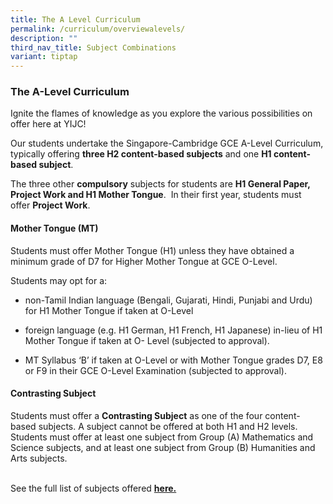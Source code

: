 ```yaml
---
title: The A Level Curriculum
permalink: /curriculum/overviewalevels/
description: ""
third_nav_title: Subject Combinations
variant: tiptap
---
```

<h3><strong>The A-Level Curriculum</strong></h3>
<p>Ignite the flames of knowledge as you explore the various possibilities
on offer here at YIJC!</p>
<p>Our students undertake the Singapore-Cambridge GCE A-Level Curriculum,
typically offering&nbsp;<strong>three H2 content-based subjects</strong>&nbsp;and
one&nbsp;<strong>H1 content-based subject</strong>.&nbsp;</p>
<p>The three other&nbsp;<strong>compulsory</strong>&nbsp;subjects for students
are&nbsp;<strong>H1 General Paper, Project Work and H1 Mother Tongue</strong>.&nbsp;
In their first year, students must offer&nbsp;<strong>Project Work</strong>.</p>
<h4><strong>Mother Tongue (MT)</strong></h4>
<p>Students must offer Mother Tongue (H1) unless they have obtained a minimum
grade of D7 for Higher Mother Tongue at GCE O-Level.</p>
<p>Students may opt for a:</p>
<ul data-tight="true" class="tight">
<li>
<p>non-Tamil Indian language (Bengali, Gujarati, Hindi, Punjabi and Urdu)
for H1 Mother Tongue if taken at O-Level</p>
</li>
<li>
<p>foreign language (e.g. H1 German, H1 French, H1 Japanese) in-lieu of H1
Mother Tongue if taken at O- Level (subjected to approval).</p>
</li>
<li>
<p>MT Syllabus ‘B’ if taken at O-Level or with Mother Tongue grades D7, E8
or F9 in their GCE O-Level Examination (subjected to approval).</p>
</li>
</ul>
<h4><strong>Contrasting Subject</strong></h4>
<p>Students must offer a&nbsp;<strong>Contrasting Subject</strong>&nbsp;as
one of the four content-based subjects. A subject cannot be offered at
both H1 and H2 levels. Students must offer at least one subject from Group
(A) Mathematics and Science subjects, and at least one subject from Group
(B) Humanities and Arts subjects.</p>
<p>
<br>See the full list of subjects offered <strong><u>here.</u></strong>
</p>
